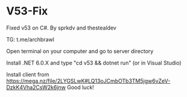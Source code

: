 # V53-Fix
Fixed v53 on C#.
By sprkdv and thestealdev



TG: t.me/archbrawl




Open terminal on your computer and go to server directory




Install .NET 6.0.X and type "cd v53 && dotnet run" (or in Visual Studio)




Install client from https://mega.nz/file/2LYGSLwK#LQ13oJCmbOTb3TM5jgw6vZeV-DzkK4Vha2CsW2k6jnw
Good luck!
